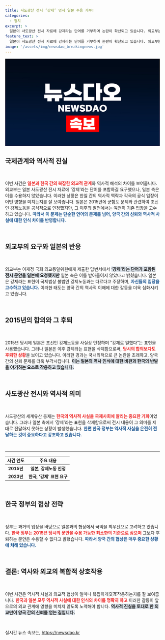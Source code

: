 ```yaml
---
title: 사도광산 전시 ‘강제’ 명시 일본 수용 거부!
categories:
  - 정치
excerpt: >
  일본이 사도광산 전시 자료에 강제라는 단어를 거부하며 논란이 확산되고 있습니다. 외교부는 한국이 요구한 강제노동 언급이 수용되지 않았음을 밝혔고, 이는 2015년 일본의 공식 입장보다 후퇴한 상황입니다. 이 갈등의 배경과 향후 한일 관계에 미칠 영향을 조명합니다.
feature_text: >
  일본이 사도광산 전시 자료에 강제라는 단어를 거부하며 논란이 확산되고 있습니다. 외교부는 한국이 요구한 강제노동 언급이 수용되지 않았음을 밝혔고, 이는 2015년 일본의 공식 입장보다 후퇴한 상황입니다. 이 갈등의 배경과 향후 한일 관계에 미칠 영향을 조명합니다.
image: '/assets/img/newsdao_breakingnews.jpg'
---
```


<p><img src="/assets/img/newsdao_breakingnews.jpg" alt="firstkoreanews 속보" /></p>

<h2 data-ke-size="size26">국제관계와 역사적 진실</h2>

<p data-ke-size="size16">&nbsp;</p>

<p>이번 사건은 <b><span style="color: #ee2323;">일본과 한국 간의 복잡한 외교적 관계</span></b>와 역사적 해석의 차이를 보여줍니다. 외교부는 일본 사도광산 전시 자료에 ‘강제’라는 단어를 포함하길 요구했으나, 일본 측은 이를 수용하지 않았습니다. 이러한 상황은 한일 간의 역사적 맥락과 각국의 공식 입장이 어떤 영향을 미치는지를 잘 보여줍니다. 일본은 2015년에 군함도 문제와 관련하여 조선인 강제노동을 공식적으로 인정했지만, 그 이후의 발언에서는 여전히 기존 입장을 고수하고 있습니다. <b><span style="color: #1a5490;">따라서 이 문제는 단순한 언어의 문제를 넘어, 양국 간의 신뢰와 역사적 사실에 대한 인식 차이를 반영합니다.</span></b> </p>

<p data-ke-size="size16">&nbsp;</p>

<h2 data-ke-size="size26">외교부의 요구와 일본의 반응</h2>

<p data-ke-size="size16">&nbsp;</p>

<p>외교부는 이재정 국회 외교통일위원에게 제출한 답변서에서 <b><span style="background-color: #21538527;">‘강제’라는 단어가 포함된 전시 문안을 일본에 요청했지만</span></b> 일본 측은 이를 받아들이지 않았다고 밝혔습니다. 일본은 강제라는 표현이 국제법상 불법인 강제노동과는 다르다고 주장하며, <b><span style="color: #1a5490;">자신들의 입장을 고수하고 있습니다.</span></b> 이러한 태도는 양국 간의 역사적 이해에 대한 갈등을 더욱 심화시키고 있습니다. </p>

<p data-ke-size="size16">&nbsp;</p>

<h2 data-ke-size="size26">2015년의 합의와 그 후퇴</h2>

<p data-ke-size="size16">&nbsp;</p>

<p>2015년 당시에 일본은 조선인 강제노동을 사실상 인정하며 “강제로 일했다”는 표현을 사용했습니다. 그러나 일본은 이후 강제라는 표현을 삭제함으로써, <b><span style="color: #ee2323;">당시의 합의보다도 후퇴한 상황</span></b>을 보이고 있습니다. 이러한 경과는 국내외적으로 큰 논란을 초래하고, 양국 간의 신뢰 문제를 더욱 부각시킵니다. <b><span style="background-color: #21538527;">이는 일본의 역사 인식에 대한 비판과 한국의 반발을 야기하는 요소로 작용하고 있습니다.</span></b> </p>

<p data-ke-size="size16">&nbsp;</p>

<h2 data-ke-size="size26">사도광산 전시와 역사적 의미</h2>

<p data-ke-size="size16">&nbsp;</p>

<p>사도광산의 세계유산 등재는 <b><span style="color: #ee2323;">한국의 역사적 사실을 국제사회에 알리는 중요한 기회</span></b>이었습니다. 그러나 일본 측에서 ‘강제’라는 표현을 삭제함으로써 전시 내용이 그 의미를 제대로 전달하지 못하는 상황이 발생했습니다. <b><span style="color: #1a5490;">한편 한국 정부는 역사적 사실을 온전히 전달하는 것이 중요하다고 강조하고 있습니다.</span></b> </p>

<p data-ke-size="size16">&nbsp;</p>

<hr />

<table style="width: 100%;">
  <thead>
    <tr>
      <th style="text-align: center;">사건 연도</th>
      <th style="text-align: center;">주요 내용</th>
    </tr>
  </thead>
  <tbody>
    <tr>
      <td style="text-align: center; height: 17px;"><b>2015년</b></td>
      <td style="text-align: center; height: 17px;"><b>일본, 강제노동 인정</b></td>
    </tr>
    <tr>
      <td style="text-align: center; height: 17px;"><b>2023년</b></td>
      <td style="text-align: center; height: 17px;"><b>한국, ‘강제’ 표현 요구</b></td>
    </tr>
  </tbody>
</table>

<p data-ke-size="size16">&nbsp;</p>

<h2 data-ke-size="size26">한국 정부의 협상 전략</h2>

<p data-ke-size="size16">&nbsp;</p>

<p>정부는 과거의 입장을 바탕으로 일본과의 협상에서 국익을 최우선으로 고려하고 있습니다. <b><span style="color: #ee2323;">한국 정부는 2015년 당시의 문안을 수용 가능한 최소한의 기준으로 삼으며</span></b> 그보다 후퇴하는 문안은 수용할 수 없다고 밝혔습니다. <b><span style="color: #1a5490;">따라서 양국 간의 협상은 매우 중요한 상황에 처해 있습니다.</span></b> </p>

<p data-ke-size="size16">&nbsp;</p>

<h2 data-ke-size="size26">결론: 역사와 외교의 복합적 상호작용</h2>

<p data-ke-size="size16">&nbsp;</p>

<p>이번 사건은 역사적 사실과 외교적 협상이 얼마나 복잡하게交互작용하는지를 잘 보여줍니다. <b><span style="color: #ee2323;">한국과 일본 모두 역사적 사실에 대한 인식의 차이를 명확히 하고</span></b> 이러한 갈등이 앞으로의 외교 관계에 영향을 미치지 않도록 노력해야 합니다. <b><span style="background-color: #21538527;">역사적 진실을 토대로 한 외교만이 양국 간의 신뢰를 얻는 길입니다.</span></b></p>

<p data-ke-size="size16">&nbsp;</p>
실시간 뉴스 속보는, <a href="https://newsdao.kr" rel="dofollow">https://newsdao.kr</a>


